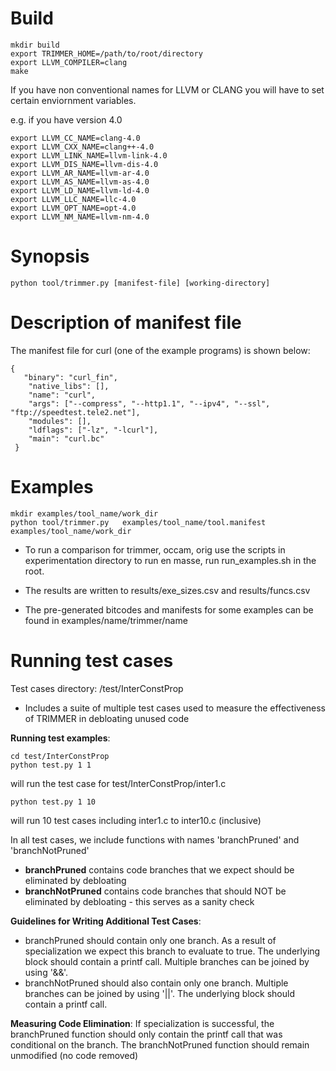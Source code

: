 

Build
======

```
mkdir build
export TRIMMER_HOME=/path/to/root/directory
export LLVM_COMPILER=clang
make
```
   
If you have non conventional names for LLVM or CLANG you will have to set certain enviornment variables.

e.g. if you have version 4.0
    
```
export LLVM_CC_NAME=clang-4.0
export LLVM_CXX_NAME=clang++-4.0
export LLVM_LINK_NAME=llvm-link-4.0
export LLVM_DIS_NAME=llvm-dis-4.0
export LLVM_AR_NAME=llvm-ar-4.0
export LLVM_AS_NAME=llvm-as-4.0
export LLVM_LD_NAME=llvm-ld-4.0
export LLVM_LLC_NAME=llc-4.0
export LLVM_OPT_NAME=opt-4.0
export LLVM_NM_NAME=llvm-nm-4.0
```

Synopsis
========

```
python tool/trimmer.py [manifest-file] [working-directory]
```

Description of manifest file 
============================
    
The manifest file for curl (one of the example programs) is shown below:

``` 
{
   "binary": "curl_fin", 
    "native_libs": [], 
    "name": "curl", 
    "args": ["--compress", "--http1.1", "--ipv4", "--ssl", "ftp://speedtest.tele2.net"],
    "modules": [], 
    "ldflags": ["-lz", "-lcurl"], 
    "main": "curl.bc"
 }
 ```

Examples
========
     
```
mkdir examples/tool_name/work_dir
python tool/trimmer.py   examples/tool_name/tool.manifest  examples/tool_name/work_dir      
```

* To run a comparison for trimmer, occam, orig use the scripts in experimentation directory
  to run en masse, run run_examples.sh in the root.
    
* The results are written to results/exe_sizes.csv and results/funcs.csv
* The pre-generated bitcodes and manifests for some examples can be found in examples/name/trimmer/name

Running test cases
==================
    
Test cases directory: /test/InterConstProp
      
* Includes a suite of multiple test cases used to measure the effectiveness of TRIMMER in debloating unused code 
             
 **Running test examples**:
    
```
cd test/InterConstProp
python test.py 1 1 
```
    
 will run the test case for test/InterConstProp/inter1.c
    
```
python test.py 1 10
```
    
will run 10 test cases including inter1.c to inter10.c (inclusive)

In all test cases, we include functions with names 'branchPruned' and 'branchNotPruned'
  * **branchPruned** contains code branches that we expect should be eliminated by debloating
  * **branchNotPruned** contains code branches that should NOT be eliminated by debloating 
                        - this serves as a sanity check 
      
**Guidelines for Writing Additional Test Cases**:
  * branchPruned should contain only one branch. As a result of specialization we expect 
           this branch to evaluate to true. The underlying block should contain a 
           printf call. Multiple branches can be joined by using '&&'.
  * branchNotPruned should also contain only one branch. Multiple branches 
           can be joined by using '||'. The underlying block should contain a printf call.

**Measuring Code Elimination**: If specialization is successful, the branchPruned function should 
                                     only contain the printf call that was conditional on the 
                                     branch. The branchNotPruned function should remain 
                                     unmodified (no code removed)    
    
    
